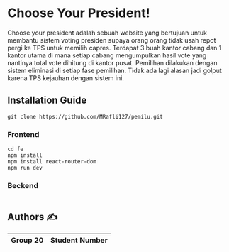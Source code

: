 # Choose Your President!
Choose your president adalah sebuah website yang bertujuan untuk membantu sistem voting presiden supaya orang orang tidak usah repot pergi ke TPS untuk memilih capres. Terdapat 3 buah kantor cabang dan 1 kantor utama di mana setiap cabang mengumpulkan hasil vote yang nantinya total vote dihitung di kantor pusat. Pemilihan dilakukan dengan sistem eliminasi di setiap fase pemilihan. Tidak ada lagi alasan jadi golput karena TPS kejauhan dengan sistem ini.


## Installation Guide

```
git clone https://github.com/MRafli127/pemilu.git
```

### Frontend
```
cd fe
npm install
npm install react-router-dom
npm run dev
```
### Beckend

```

```

## Authors ✍️

| Group 20| Student Number |
| :----------------: | :------------: |
